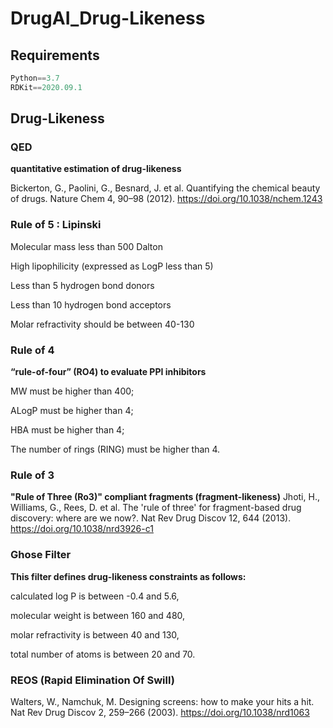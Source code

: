 # DrugAI_Drug-Likeness


## Requirements
```python
Python==3.7
RDKit==2020.09.1
```

## Drug-Likeness

### QED
**quantitative estimation of drug-likeness**

Bickerton, G., Paolini, G., Besnard, J. et al. Quantifying the chemical beauty of drugs. Nature Chem 4, 90–98 (2012). https://doi.org/10.1038/nchem.1243

### Rule of 5 : Lipinski
Molecular mass less than 500 Dalton

High lipophilicity (expressed as LogP less than 5)

Less than 5 hydrogen bond donors

Less than 10 hydrogen bond acceptors

Molar refractivity should be between 40-130

### Rule of 4
**“rule-of-four” (RO4) to evaluate PPI inhibitors**

MW must be higher than 400;

ALogP must be higher than 4;

HBA must be higher than 4;

The number of rings (RING) must be higher than 4.

### Rule of 3
**"Rule of Three (Ro3)" compliant fragments (fragment-likeness)**
Jhoti, H., Williams, G., Rees, D. et al. The 'rule of three' for fragment-based drug discovery: where are we now?. Nat Rev Drug Discov 12, 644 (2013). https://doi.org/10.1038/nrd3926-c1

### Ghose Filter
**This filter defines drug-likeness constraints as follows:**

calculated log P is between -0.4 and 5.6, 

molecular weight is between 160 and 480, 

molar refractivity  is between 40 and 130, 

total number of atoms is between 20 and 70.


### REOS (Rapid Elimination Of Swill)
Walters, W., Namchuk, M. Designing screens: how to make your hits a hit. Nat Rev Drug Discov 2, 259–266 (2003). https://doi.org/10.1038/nrd1063
